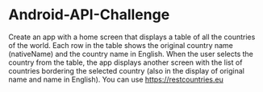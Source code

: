 # Android-API-Challenge

Create an app with a home screen that displays a table of all the countries of the world.</n>
Each row in the table shows the original country name (nativeName) and the country name in English. </n>
When the user selects the country from the table, the app displays another screen with the list of countries bordering the selected country (also in the display of original name and name in English). You can use https://restcountries.eu
